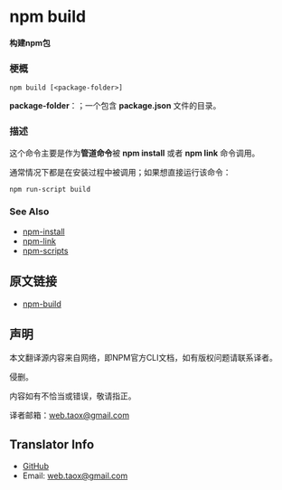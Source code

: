 # npm build

**构建npm包**

### 梗概

```shell
npm build [<package-folder>]
```

**package-folder**：；一个包含 **package.json** 文件的目录。

### 描述

这个命令主要是作为**管道命令**被 **npm install** 或者 **npm link** 命令调用。

通常情况下都是在安装过程中被调用；如果想直接运行该命令：

```shell
npm run-script build
```

### See Also

* [npm-install](https://NinjiaHub.github.io/NPM-CLI-Commands/docs/npm-install "npm-install")
* [npm-link](https://NinjiaHub.github.io/NPM-CLI-Commands/docs/npm-link "npm-link")
* [npm-scripts](https://NinjiaHub.github.io/NPM-CLI-Commands/docs/npm-scripts "npm-scripts")

## 原文链接

* [npm-build](https://docs.npmjs.com/cli/build)

## 声明

本文翻译源内容来自网络，即NPM官方CLI文档，如有版权问题请联系译者。

侵删。

内容如有不恰当或错误，敬请指正。

译者邮箱：<web.taox@gmail.com>

## Translator Info

* [GitHub](https://github.com/Tao-Quixote)
* Email: <web.taox@gmail.com>
